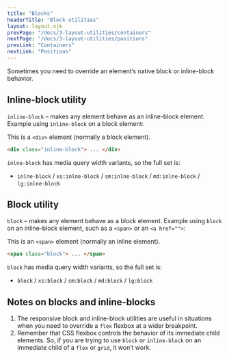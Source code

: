 ```yaml
---
title: "Blocks"
headerTitle: "Block utilities"
layout: layout.njk
prevPage: "/docs/3-layout-utilities/containers"
nextPage: "/docs/3-layout-utilities/positions"
prevLink: "Containers"
nextLink: "Positions"
---
```


Sometimes you need to override an element’s native block or inline-block behavior.

## Inline-block utility

`inline-block` – makes any element behave as an inline-block element. Example using `inline-block` on a block element:

<div class="my-6">
<div class="inline-block bg-teal-200 p-2">This is a <code class="b-thin">&lt;div&gt;</code> element (normally a block element).</div>
</div>

```html
<div class="inline-block"> ... </div>
```

`inlne-block` has media query width variants, so the full set is:

* `inlne-block` / `xs:inlne-block` / `sm:inlne-block` / `md:inlne-block` / `lg:inlne-block`

## Block utility

`block` – makes any element behave as a block element. Example using `block` on an inline-block element, such as a `<span>` or an `<a href="">`:

<div class="my-6">
<span class="block bg-teal-200 p-2">This is an <code class="b-thin">&lt;span&gt;</code> element (normally an inline element).</a>
</div>

```html
<span class="block"> ... </span>
```

`block` has media query width variants, so the full set is:

* `block` / `xs:block` / `sm:block` / `md:block` / `lg:block`

## Notes on blocks and inline-blocks

1. The responsive block and inline-block utilities are useful in situations when you need to override a `flex` flexbox at a wider breakpoint.
2. Remember that CSS flexbox controls the behavior of its immediate child elements. So, if you are trying to use `block` or `inline-block` on an immediate child of a `flex` or `grid`, it won’t work.